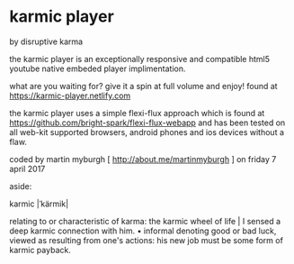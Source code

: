# karmic player
by disruptive karma

the karmic player is an exceptionally responsive and compatible html5 youtube native embeded player implimentation.

what are you waiting for? give it a spin at full volume and enjoy! found at https://karmic-player.netlify.com

the karmic player uses a simple flexi-flux approach which is found at https://github.com/bright-spark/flexi-flux-webapp and has been tested on all web-kit supported browsers, android phones and ios devices without a flaw.

coded by martin myburgh [ http://about.me/martinmyburgh ] on friday 7 april 2017




aside:

karmic |ˈkärmik|

relating to or characteristic of karma: the karmic wheel of life | I sensed a deep karmic connection with him.
• informal denoting good or bad luck, viewed as resulting from one's actions: his new job must be some form of karmic payback.
